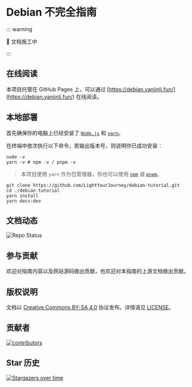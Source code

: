 # Debian 不完全指南

::: warning

🚧 文档施工中

:::

## 在线阅读

本项目托管在 GitHub Pages 上，可以通过 [https://debian.yanjinli.fun/](https://debian.yanjinli.fun/) 在线阅读。

## 本地部署

首先确保你的电脑上已经安装了 [`Node.js`](https://nodejs.org/zh-cn) 和 [`yarn`](https://yarnpkg.com/)。

在终端中依次执行以下命令，若输出版本号，则说明你已成功安装：

```shell
node -v
yarn -v # npm -v / pnpm -v
```

> 本项目使用 `yarn` 作为包管理器，你也可以使用 [`npm`](https://www.npmjs.com/) 或 [`pnpm`](https://pnpm.io/)。

```shell
git clone https://github.com/LightYourJourney/debian-tutorial.git
cd ./debian-tutorial
yarn install
yarn docs:dev
```

## 文档动态

![Repo Status](https://repobeats.axiom.co/api/embed/249f1051699537518d580cf67ef0f81d4519e9a2.svg)

## 参与贡献

欢迎对指南内容以及网站源码做出贡献，也欢迎对本指南的上游文档做出贡献。

## 版权说明

文档以 [Creative Commons BY-SA 4.0](https://creativecommons.org/licenses/by-sa/4.0/) 协议发布。详情请见 [LICENSE](https://github.com/LightYourJourney/debian-tutorial/blob/main/LICENSE)。

## 贡献者

<a href="https://github.com/LightYourJourney/debian-tutorial/graphs/contributors">
  <img src="https://contrib.rocks/image?repo=LightYourJourney/debian-tutorial" alt="contributors"/>
</a>

## Star 历史

[![Stargazers over time](https://starchart.cc/LightYourJourney/debian-tutorial.svg?variant=adaptive)](https://starchart.cc/LightYourJourney/debian-tutorial)
